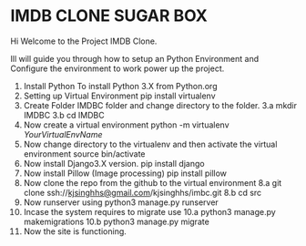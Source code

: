 # IMDB CLONE SUGAR BOX
Hi Welcome to the Project IMDB Clone.

Ill will guide you through how to setup an Python Environment and Configure the environment to work power up the project.

1. Install Python
        To install Python 3.X from Python.org
2. Setting up Virtual Environment
        pip install virtualenv
3. Create Folder IMDBC folder and change directory to the folder.
        3.a mkdir IMDBC
        3.b cd IMDBC
4. Now create a virtual environment
        python -m virtualenv *YourVirtualEnvName*
5. Now change directory to the virtualenv and then activate the virtual environment
        source bin/activate
6. Now install Django3.X version.
        pip install django
7. Now install Pillow (Image processing)
        pip install pillow
8. Now clone the repo from the github to the virtual environment
        8.a git clone ssh://kjsinghhs@gmail.com/kjsinghhs/imbc.git
        8.b cd src
9. Now runserver using
        python3 manage.py runserver
10. Incase the system requires to migrate use
        10.a python3 manage.py makemigrations
        10.b python3 manage.py migrate
11. Now the site is functioning. 


